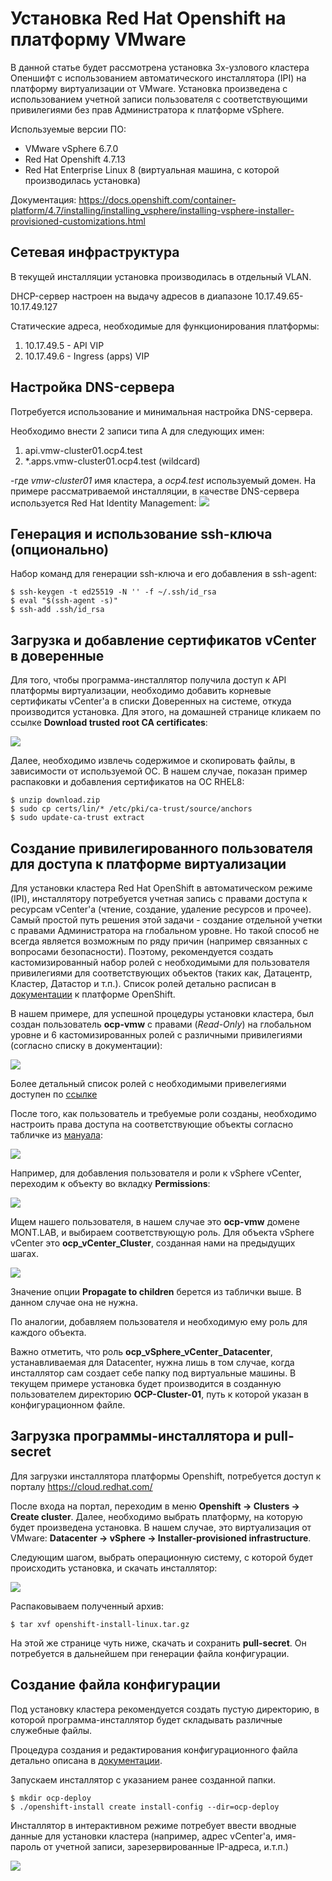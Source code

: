 # Установка Red Hat Openshift на платформу VMware

В данной статье будет рассмотрена установка 3х-узлового кластера Опеншифт с использованием автоматического инсталлятора (IPI) на платформу виртуализации от VMware. Установка произведена с использованием учетной записи пользователя с соответствующими привилегиями без прав Администратора к платформе vSphere.

Используемые версии ПО:
* VMware vSphere 6.7.0
* Red Hat Openshift 4.7.13
* Red Hat Enterprise Linux 8 (виртуальная машина, с которой производилась установка)

Документация:
https://docs.openshift.com/container-platform/4.7/installing/installing_vsphere/installing-vsphere-installer-provisioned-customizations.html

## Сетевая инфраструктура

В текущей инсталляции установка производилась в отдельный VLAN. 

DHCP-сервер настроен на выдачу адресов в диапазоне 10.17.49.65-10.17.49.127

Статические адреса, необходимые для функционирования платформы:

1. 10.17.49.5 - API VIP
2. 10.17.49.6 - Ingress (apps) VIP

## Настройка DNS-сервера

Потребуется использование и минимальная настройка DNS-сервера.

Необходимо внести 2 записи типа A для следующих имен:

1. api.vmw-cluster01.ocp4.test
2. *.apps.vmw-cluster01.ocp4.test (wildcard)

-где _vmw-cluster01_ имя кластера, а _ocp4.test_ используемый домен.
На примере рассматриваемой инсталляции, в качестве DNS-сервера используется Red Hat Identity Management:
![](images/dns-records.JPG)

## Генерация и использование ssh-ключа (опционально)

Набор команд для генерации ssh-ключа и его добавления в ssh-agent:

```
$ ssh-keygen -t ed25519 -N '' -f ~/.ssh/id_rsa
$ eval "$(ssh-agent -s)"
$ ssh-add .ssh/id_rsa
```

## Загрузка и добавление сертификатов vCenter в доверенные

Для того, чтобы программа-инсталлятор получила доступ к API платформы виртуализации, необходимо добавить корневые сертификаты vCenter'а в списки Доверенных на системе, откуда производится установка. Для этого, на домашней странице кликаем по ссылке **Download trusted root CA certificates**:

![](images/vcenter-ca.jpg)

Далее, необходимо извлечь содержимое и скопировать файлы, в зависимости от используемой ОС. В нашем случае, показан пример распаковки и добавления сертификатов на ОС RHEL8:

```
$ unzip download.zip
$ sudo cp certs/lin/* /etc/pki/ca-trust/source/anchors
$ sudo update-ca-trust extract
```

## Создание привилегированного пользователя для доступа к платформе виртуализации
Для установки кластера Red Hat OpenShift в автоматическом режиме (IPI), инсталлятору потребуется учетная запись с правами доступа к ресурсам vCenter'а (чтение, создание, удаление ресурсов и прочее). Самый простой путь решения этой задачи - создание отдельной учетки с правами Администратора на глобальном уровне. Но такой способ не всегда является возможным по ряду причин (например связанных с вопросами безопасности). Поэтому, рекомендуется создать кастомизированный набор ролей с необходимыми для пользователя привилегиями для соответствующих объектов (таких как, Датацентр, Кластер, Датастор и т.п.). Список ролей детально расписан в [документации](https://docs.openshift.com/container-platform/4.7/installing/installing_vsphere/installing-vsphere-installer-provisioned-customizations.html#installation-vsphere-installer-infra-requirements_installing-vsphere-installer-provisioned-customizations) к платформе OpenShift.

В нашем примере, для успешной процедуры установки кластера, был создан пользователь **ocp-vmw** с правами (_Read-Only_) на глобальном уровне и 6 кастомизированных ролей с различными привилегиями (согласно списку в документации):

![](images/vmw-roles.jpg)

Более детальный список ролей с необходимыми привелегиями доступен по [ссылке](https://github.com/nirvkot/vmw-3node-cluster/blob/main/vmw-roles-list.md)

После того, как пользователь и требуемые роли созданы, необходимо настроить права доступа на соответствующие объекты согласно табличке из [мануала](https://docs.openshift.com/container-platform/4.7/installing/installing_vsphere/installing-vsphere-installer-provisioned-customizations.html#installation-vsphere-installer-infra-requirements_installing-vsphere-installer-provisioned-customizations):

![](images/recpermissions.JPG)

Например, для добавления пользователя и роли к vSphere vCenter, переходим к объекту во вкладку **Permissions**:

![](images/addpermissions.jpg)

Ищем нашего пользователя, в нашем случае это **ocp-vmw** домене MONT.LAB, и выбираем соответствующую роль. Для объекта vSphere vCenter это **ocp_vCenter_Cluster**, созданная нами на предыдущих шагах.

![](images/adduser.JPG)

Значение опции **Propagate to children** берется из таблички выше. В данном случае она не нужна.

По аналогии, добавляем пользователя и необходимую ему роль для каждого объекта.

Важно отметить, что роль **ocp_vSphere_vCenter_Datacenter**, устанавливаемая для Datacenter, нужна лишь в том случае, когда инсталлятор сам создает себе папку под виртуальные машины. В текущем примере установка будет производится в созданную пользователем директорию **OCP-Cluster-01**, путь к которой указан в конфигурационном файле.

## Загрузка программы-инсталлятора и pull-secret

Для загрузки инсталлятора платформы Openshift, потребуется доступ к порталу https://cloud.redhat.com/

После входа на портал, переходим в меню **Openshift -> Clusters -> Create cluster**. Далее, необходимо выбрать платформу, на которую будет произведена установка. В нашем случае, это виртуализация от VMware: **Datacenter -> vSphere -> Installer-provisioned infrastructure**. 

Следующим шагом, выбрать операционную систему, с которой будет происходить установка, и скачать инсталлятор:

![](images/get-installer.JPG)

Распаковываем полученный архив:
```
$ tar xvf openshift-install-linux.tar.gz
```

На этой же странице чуть ниже, скачать и сохранить **pull-secret**. Он потребуется в дальнейшем при генерации файла конфигурации.

## Создание файла конфигурации

Под установку кластера рекомендуется создать пустую директорию, в которой программа-инсталлятор будет складывать различные служебные файлы. 

Процедура создания и редактирования конфигурационного файла детально описана в [документации](https://docs.openshift.com/container-platform/4.7/installing/installing_vsphere/installing-vsphere-installer-provisioned-customizations.html#installation-initializing_installing-vsphere-installer-provisioned-customizations). 

Запускаем инсталлятор с указанием ранее созданной папки. 

```
$ mkdir ocp-deploy
$ ./openshift-install create install-config --dir=ocp-deploy
```

Инсталлятор в интерактивном режиме потребует ввести вводные данные для установки кластера (например, адрес vCenter'a, имя-пароль от учетной записи, зарезервированные IP-адреса, и.т.п.)

![](images/installer.JPG)
